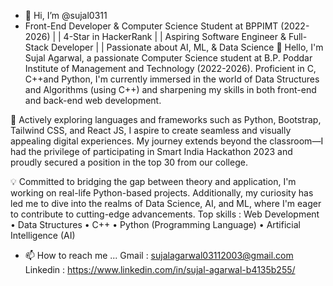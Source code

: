 - 👋 Hi, I’m @sujal0311
- Front-End Developer & Computer Science Student at BPPIMT (2022-2026) | | 4-Star in HackerRank | | Aspiring Software Engineer & Full-Stack Developer | | Passionate about AI, ML, & Data Science
👋 Hello, I'm Sujal Agarwal, a passionate Computer Science student at B.P. Poddar Institute of Management and Technology (2022-2026). Proficient in C, C++and Python, I'm currently immersed in the world of Data Structures and Algorithms (using C++) and sharpening my skills in both front-end and back-end web development.

🚀 Actively exploring languages and frameworks such as Python, Bootstrap, Tailwind CSS, and React JS, I aspire to create seamless and visually appealing digital experiences. My journey extends beyond the classroom—I had the privilege of participating in Smart India Hackathon 2023 and proudly secured a position in the top 30 from our college.

💡 Committed to bridging the gap between theory and application, I'm working on real-life Python-based projects. Additionally, my curiosity has led me to dive into the realms of Data Science, AI, and ML, where I'm eager to contribute to cutting-edge advancements.
Top skills :
Web Development • Data Structures • C++ • Python (Programming Language) • Artificial Intelligence (AI)

- 📫 How to reach me ...
  Gmail : sujalagarwal03112003@gmail.com
  Linkedin : https://www.linkedin.com/in/sujal-agarwal-b4135b255/
